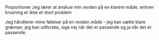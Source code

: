 Proportioner
Jeg lærer at anskue min verden på en klarere måde, enhver krusning er ikke et stort problem

Jeg håndterer mine følelser på en moden måde - jeg kan sætte klare grænser, jeg kan udforske, sige nej når det er passende og ja når det er passende.

